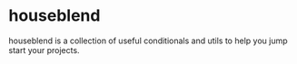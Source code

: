 # houseblend
houseblend is a collection of useful conditionals and utils to help you jump start your projects.
